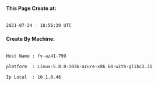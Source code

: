 
   
#### This Page Create at:

```bash

2021-07-24 - 18:56:39 UTC

```

#### Create By Machine:

```bash

Host Name : fv-az41-799

platform  : Linux-5.8.0-1036-azure-x86_64-with-glibc2.31

Ip Local  : 10.1.0.46

```

